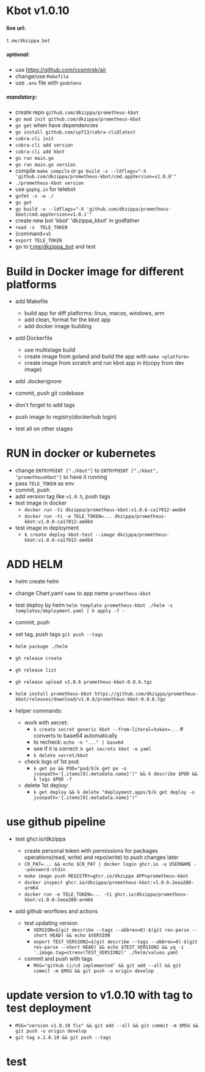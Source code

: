 # Kbot v1.0.10

#### live url: 
    t.me/dkzippa_bot


##### optional:
- use https://github.com/cosmtrek/air
- change/use `Makefile`
- use `.env` file with `godotenv`


##### mandatory:
- create repo `github.com/dkzippa/prometheus-kbot`
- `go mod init github.com/dkzippa/prometheus-kbot`
- `go get` when have dependencies
- `go install github.com/spf13/cobra-cli@latest`
- `cobra-cli init`
- `cobra-cli add version`
- `cobra-cli add kbot`
- `go run main.go`
- `go run main.go version`
- compile `make compile` or `go build -x --ldflags="-X 'github.com/dkzippa/prometheus-kbot/cmd.appVersion=v1.0.0'"`
- `./prometheus-kbot version`
- use `gopkg.in` for telebot
- `gofmt -s -w ./`
- `go get`
- `go build -x --ldflags="-X 'github.com/dkzippa/prometheus-kbot/cmd.appVersion=v1.0.1'"`
- create new bot 'kbot' 'dkzippa_kbot' in godfather 
- `read -s  TELE_TOKEN` 
- (command+v)
- `export TELE_TOKEN`
- go to [t.me/dkzippa_bot](https://t.me/dkzippa_bot) and test


# Build in Docker image for different platforms
- add Makefile
	- build app for diff platforms: linux, macos, windows, arm
	- add clean, format for the kbot app
	- add docker image building

- add Dockerfile
	- use multistage build
	- create image from goland and build the app with `make <platform>`
	- create image from scratch and run kbot app in it(copy from dev image)
- add .dockerignore
- commit, push git codebase
- don't forget to add tags
- push image to registry(dockerhub login)
- test all on other stages



# RUN in docker or kubernetes
- change `ENTRYPOINT ["./kbot"]` to `ENTRYPOINT ["./kbot", "prometheusKbot"]` to have it running
- pass `TELE_TOKEN` as env
- commit, push
- add version tag like `v1.0.5`, push tags
- test image in docker 
	- `docker run -ti dkzippa/prometheus-kbot:v1.0.6-ca17012-amd64`
	- `docker run -ti -e TELE_TOKEN=... dkzippa/prometheus-kbot:v1.0.6-ca17012-amd64`
- test image in deployment 
	- `k create deploy kbot-test --image dkzippa/prometheus-kbot:v1.0.6-ca17012-amd64`
	

# ADD HELM
- helm create helm
- change Chart.yaml `name` to app name `prometheus-kbot`
- test deploy by helm `helm template prometheus-kbot ./helm -s templates/deployment.yaml | k apply -f -`
- commit, push
- set tag, push tags `git push --tags`
- `helm package ./helm`
- `gh release create`
- `gh release list`
- `gh release upload v1.0.6 prometheus-kbot-0.0.6.tgz`
- `helm install prometheus-kbot https://github.com/dkzippa/prometheus-kbot/releases/download/v1.0.6/prometheus-kbot-0.0.6.tgz`

- helper commands:
	- work with secret: 
		- `k create secret generic kbot --from-literal=token=...` # converts to base64 automatically
		- to recheck: `echo -n "..." | base64`
		- see if it is correct: `k get secrets kbot -o yaml`
		- `k delete secret/kbot`
	- check logs of 1st pod: 
		- `k get po && POD="pod/$(k get po -o jsonpath='{.items[0].metadata.name}')" && k describe $POD && k logs $POD -f`		
	- delete 1st deploy:
		- `k get deploy && k delete "deployment.apps/$(k get deploy -o jsonpath='{.items[0].metadata.name}')"`


# use github pipeline

- test ghcr.io/dkzippa			
	- create personal token with permissions for packages operations(read, write) and repo(write) to push changes later
	- `CR_PAT=... && echo $CR_PAT | docker login ghcr.io -u USERNAME --password-stdin`	
	- `make image push REGISTRY=ghcr.io/dkzippa APP=prometheus-kbot`
	- `docker inspect ghcr.io/dkzippa/prometheus-kbot:v1.0.6-2eea280-arm64`
	- `docker run -e TELE_TOKEN=... -ti ghcr.io/dkzippa/prometheus-kbot:v1.0.6-2eea280-arm64`

- add github worflows and actions
	- test updating version
		- `VERSION=$(git describe --tags --abbrev=0)-$(git rev-parse --short HEAD) && echo $VERSION`
		- `export TEST_VERSION2=$(git describe --tags --abbrev=0)-$(git rev-parse --short HEAD) && echo $TEST_VERSION2 && yq -i '.image.tag=strenv(TEST_VERSION2)' ./helm/values.yaml`
	- commit and push with tags 
		- `MSG="github ci/cd implemented" && git add --all && git commit -m $MSG && git push -u origin develop`

# update version to v1.0.10 with tag to test deployment
- `MSG="version v1.0.10 fix" && git add --all && git commit -m $MSG && git push -u origin develop`
- `git tag v.1.0.10 && git push --tags`

# test
